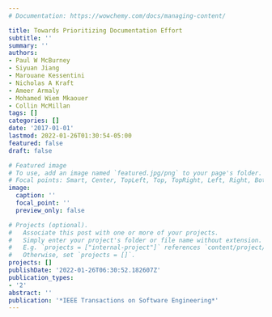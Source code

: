 ```yaml
---
# Documentation: https://wowchemy.com/docs/managing-content/

title: Towards Prioritizing Documentation Effort
subtitle: ''
summary: ''
authors:
- Paul W McBurney
- Siyuan Jiang
- Marouane Kessentini
- Nicholas A Kraft
- Ameer Armaly
- Mohamed Wiem Mkaouer
- Collin McMillan
tags: []
categories: []
date: '2017-01-01'
lastmod: 2022-01-26T01:30:54-05:00
featured: false
draft: false

# Featured image
# To use, add an image named `featured.jpg/png` to your page's folder.
# Focal points: Smart, Center, TopLeft, Top, TopRight, Left, Right, BottomLeft, Bottom, BottomRight.
image:
  caption: ''
  focal_point: ''
  preview_only: false

# Projects (optional).
#   Associate this post with one or more of your projects.
#   Simply enter your project's folder or file name without extension.
#   E.g. `projects = ["internal-project"]` references `content/project/deep-learning/index.md`.
#   Otherwise, set `projects = []`.
projects: []
publishDate: '2022-01-26T06:30:52.182607Z'
publication_types:
- '2'
abstract: ''
publication: '*IEEE Transactions on Software Engineering*'
---
```

